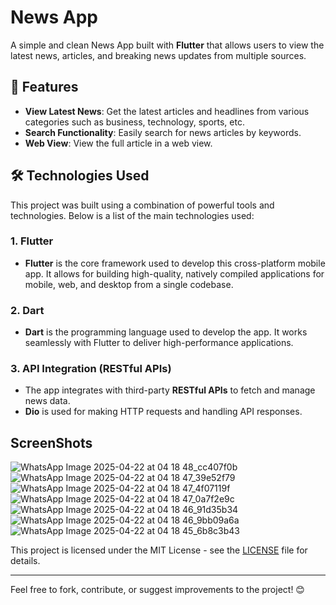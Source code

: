 # News App

A simple and clean News App built with **Flutter** that allows users to view the latest news, articles, and breaking news updates from multiple sources.

## 📱 Features

- **View Latest News**: Get the latest articles and headlines from various categories such as business, technology, sports, etc.
- **Search Functionality**: Easily search for news articles by keywords.
- **Web View**: View the full article in a web view.

## 🛠️ Technologies Used

This project was built using a combination of powerful tools and technologies. Below is a list of the main technologies used:

### 1. **Flutter**
- **Flutter** is the core framework used to develop this cross-platform mobile app. It allows for building high-quality, natively compiled applications for mobile, web, and desktop from a single codebase.

### 2. **Dart**
- **Dart** is the programming language used to develop the app. It works seamlessly with Flutter to deliver high-performance applications.

### 3. **API Integration (RESTful APIs)**
- The app integrates with third-party **RESTful APIs** to fetch and manage news data.
- **Dio** is used for making HTTP requests and handling API responses.

## ScreenShots

![WhatsApp Image 2025-04-22 at 04 18 48_cc407f0b](https://github.com/user-attachments/assets/5867dfe0-7c7f-49e0-9b6b-db43afbaeb65)
![WhatsApp Image 2025-04-22 at 04 18 47_39e52f79](https://github.com/user-attachments/assets/474b6051-983a-4be3-bbf8-28e7c51b6123)
![WhatsApp Image 2025-04-22 at 04 18 47_4f07119f](https://github.com/user-attachments/assets/ff59e29a-1ccb-485a-8f20-c93d366c33c7)
![WhatsApp Image 2025-04-22 at 04 18 47_0a7f2e9c](https://github.com/user-attachments/assets/578661ef-f00c-4c8c-9073-320a22979b11)
![WhatsApp Image 2025-04-22 at 04 18 46_91d35b34](https://github.com/user-attachments/assets/617cc8bc-bd93-41e3-852c-6a173b22fa6a)
![WhatsApp Image 2025-04-22 at 04 18 46_9bb09a6a](https://github.com/user-attachments/assets/15cc0b50-dd00-4683-bc08-ccd1da7bd3e6)
![WhatsApp Image 2025-04-22 at 04 18 45_6b8c3b43](https://github.com/user-attachments/assets/bc835573-9e5c-40c7-b356-96d984262ddd)


This project is licensed under the MIT License - see the [LICENSE](LICENSE) file for details.

---

Feel free to fork, contribute, or suggest improvements to the project! 😊

